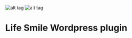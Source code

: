 ![alt tag](http://life-smile.eu/wp-content/uploads/2013/09/Logo-Smile115X1154.png)
![alt tag](http://life-smile.eu/wp-content/uploads/2013/10/life_logo_mini.png)


Life Smile Wordpress plugin
===============================================

